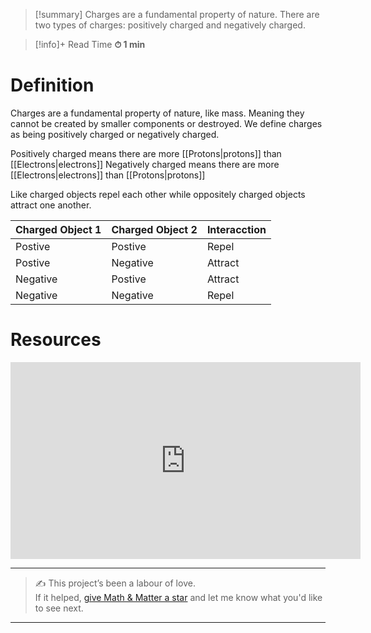 
> [!summary]
Charges are a fundamental property of nature. There are two types of charges: positively charged and negatively charged.

>[!info]+ Read Time
**⏱ 1 min**

# Definition 
Charges are a fundamental property of nature, like mass. Meaning they cannot be created by smaller components or destroyed. We define charges as being positively charged or negatively charged.

Positively charged means there are more [[Protons|protons]] than [[Electrons|electrons]]
Negatively charged means there are more [[Electrons|electrons]] than [[Protons|protons]]

Like charged objects repel each other while oppositely charged objects attract one another.

| Charged Object 1 | Charged Object 2 | Interacction |
| ---------------- | ---------------- | ------------ |
| Postive          | Postive          | Repel        |
| Postive          | Negative         | Attract      |
| Negative         | Postive          | Attract      |
| Negative         | Negative         | Repel        |
# Resources
<iframe width="560" height="315" src="https://www.youtube.com/embed/Q8WUQedargM?si=n-73vxuD_CrRKqJJ" title="YouTube video player" frameborder="0" allow="accelerometer; autoplay; clipboard-write; encrypted-media; gyroscope; picture-in-picture; web-share" referrerpolicy="strict-origin-when-cross-origin" allowfullscreen></iframe>


---

> ✍️ This project’s been a labour of love.  
> If it helped, [give Math & Matter a star](https://github.com/rajeevphysics/Obsidian-MathMatter) and let me know what you'd like to see next.

---

[^1]: Taken from https://tikz.net/charge/ by Izaak Neutelings (July 2018)
